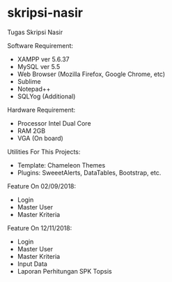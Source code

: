# skripsi-nasir
Tugas Skripsi Nasir

Software Requirement:
- XAMPP ver 5.6.37
- MySQL ver 5.5
- Web Browser (Mozilla Firefox, Google Chrome, etc)
- Sublime
- Notepad++
- SQLYog (Additional)

Hardware Requirement:
- Processor Intel Dual Core
- RAM 2GB
- VGA (On board)

Utilities For This Projects:
- Template: Chameleon Themes
- Plugins: SweeetAlerts, DataTables, Bootstrap, etc.


Feature On 02/09/2018:
- Login
- Master User
- Master Kriteria

Feature On 12/11/2018:
- Login
- Master User
- Master Kriteria
- Input Data
- Laporan Perhitungan SPK Topsis




